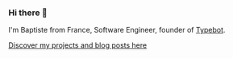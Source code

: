 ### Hi there 👋

I'm Baptiste from France, Software Engineer, founder of [Typebot](https://typebot.io).

[Discover my projects and blog posts here](https://baptistearno.com/)
